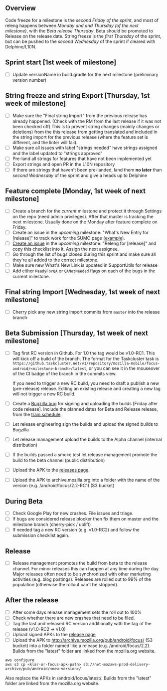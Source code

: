 ## Overview ##
Code freeze for a milestone is the *second Friday of the sprint*, and most of releng happens between *Monday and and Thursday (of the next milestone)*, with the *Beta release Thursday*. Beta should be promoted to Release on the release date. String freeze is the *first Thursday* of the sprint, but can be pushed to the *second Wednesday* of the sprint if cleared with Delphine/L10N.

## Sprint start [1st week of milestone]

- [ ] Update versionName in build.gradle for the next milestone (preliminary version number)

## String freeze and string Export [Thursday, 1st week of milestone]
- [ ] Make sure the "Final string Import" from the previous release has already happened. (Check with the RM from the last release if it was not been checked off) This is to prevent string changes (mainly changes or deletions) from the this release from getting translated and included in the string import for the previous release (where the feature set is different, and the linter will fail).
- [ ] Make sure all issues with label "strings needed" have strings assigned and the label updated to "strings approved"
- [ ] Pre-land all strings for features that have not been implemented yet
- [ ] Export strings and open PR in the L10N repository
- [ ] If there are strings that haven't been pre-landed, land them **no later** than *second Wednesday* of the sprint and give a heads up to Delphine

## Feature complete [Monday, 1st week of next milestone]

- [ ] Create a branch for the *current* milestone and protect it through Settings on the repo (need admin privileges). After that master is tracking the next milestone. Usually done on the Monday after feature complete on Friday.
- [ ] Create an issue in the *upcoming* milestone: "What's New Entry for [release]" to track work for the SUMO page ([example](https://github.com/mozilla-mobile/focus-android/issues/1670)).
- [ ] [Create an issue](https://github.com/mozilla-mobile/focus-android/issues/new?template=release_checklist_template.md&title=Releng+for+) in the *upcoming* milestone: "Releng for [release]" and copy this checklist into it. Assign the next assignee.
- [ ] Go through the list of bugs closed during this sprint and make sure all they're all added to the correct milestone.
- [ ] Make sure new What's New Link is updated in SupportUtils for release
- [ ] Add either `ReadyForQA` or `QANotNeeded` flags on each of the bugs in the current milestone.

## Final string Import [Wednesday, 1st week of next milestone]
- [ ] Cherry pick any new string import commits from `master` into the release branch

## Beta Submission [Thursday, 1st week of next milestone]

- [ ] Tag first RC version in Github. For 1.0 the tag would be v1.0-RC1. This will kick off a build of the branch. The format for the Taskcluster task is `https://github.taskcluster.net/v1/repository/mozilla-mobile/focus-android/<milestone-branch>/latest`, or you can see it in the mouseover of the CI badge of the branch in the commits view.

    If you need to trigger a new RC build, you need to draft a publish a new (pre-release) release. Editing an existing release and creating a new tag will not trigger a new RC build.

- [ ] Create a [Bugzilla bug](https://bugzilla.mozilla.org/enter_bug.cgi?format=__default__&product=Release%20Engineering&cloned_bug_id=1408386) for signing and uploading the builds [Friday after code release]. Include the planned dates for Beta and Release release, from the [train schedule](https://wiki.mozilla.org/Mobile/Focus/Android/Train_Schedule).
- [ ] Let release engineering sign the builds and upload the signed builds to Bugzilla
- [ ] Let release management upload the builds to the Alpha channel (internal distribution)
- [ ] If the builds passed a smoke test let release management promote the build to the beta channel (public distribution)
- [ ] Upload the APK to the [releases page](https://github.com/mozilla-mobile/focus-android/releases).
- [ ] Upload the APK to archive.mozilla.org into a folder with the name of the version (e.g. /android/focus/2.2-RC1) (S3 bucket)

## During Beta

- [ ] Check Google Play for new crashes. File issues and triage.
- [ ] If bugs are considered release blocker then fix them on master and the milestone branch (cherry-pick / uplift)
- [ ] If needed tag a new RC version (e.g. v1.0-RC2) and follow the submission checklist again.

## Release

- [ ] Release management promotes the build from beta to the release channel. For minor releases this can happen at any time during the day. Major releases often need to be synchronized with other marketing activities (e.g. blog postings). Releases are rolled out to 99% of the population (otherwise the rollout can't be stopped).

## After the release

- [ ] After some days release management sets the roll out to 100%
- [ ] Check whether there are new crashes that need to be filed.
- [ ] Tag the last and released RC version additionally with the tag of the release (v1.0-RC2 -> v1.0)
- [ ] Upload signed APKs to the [release page](https://github.com/mozilla-mobile/focus-android/releases)
- [ ] Upload the APK to http://archive.mozilla.org/pub/android/focus/ (S3 bucket) into a folder named like a release (e.g. /android/focus/2.2). Builds from the "latest" folder are linked from the mozilla.org website.

```
aws configure
aws s3 cp <klar-or-focus-apk-path> s3://net-mozaws-prod-delivery-archive/pub/android/<new-version>/
```
Also replace the APKs in /android/focus/latest/. Builds from the "latest" folder are linked from the mozilla.org website.